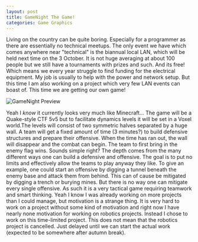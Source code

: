 ```yaml
---
layout: post
title: GameNight The Game!
categories: Game Graphics
---
```


Living on the country can be quite boring. Especially for a programmer as there are essentially no technical meetups. The only event we have which comes anywhere near "technical" is the biannual local LAN, which will be held next time on the 3 October. It is not huge averaging at about 100 people but we still have a tournaments with prizes and such. And its free! Which means we every year struggle to find funding for the electrical equipment. My job is usually to help with the power and network setup. But this time I am also working on a project which very few LAN events can boast of. This time we are getting our own game! 

![GameNight Preview](/img/GameNight1.png "GameNight Preview")

Yeah I *know* it currently looks very much like Minecraft...
The game will be a Quake-style CTF 5v5 but to facilitate dynamics levels it will be set in a Voxel world.The levels will consist of two symmetric halves separated by a huge wall. A team will get a fixed amount of time (3 minutes?) to build defensive structures and prepare their offensive. When the time has ran out, the wall will disappear and the combat can begin. The team to first bring in the enemy flag wins. Sounds simple right? The depth comes from the many different ways one can build a defensive and offensive. The goal is to put no limits and effectively allow the teams to play anyway they like. To give an example, one could start an offensive by digging a tunnel beneath the enemy base and attack them from behind. This can of cause be mitigated by digging a trench or burying mines. But there is no way one can mitigate every single offensive. As such it is a very tactical game requiring teamwork and smart thinking. 
Yeah I know I was already working on more projects than I could manage, but motivation is a strange thing. It is very hard to work on a project without some kind of motivation and right now I have nearly none motivation for working on robotics projects. Instead I chose to work on this time-limited project. This does not mean that the robotics project is cancelled. Just delayed until we can start the actual work (expected to be somewhere after autumn break).
